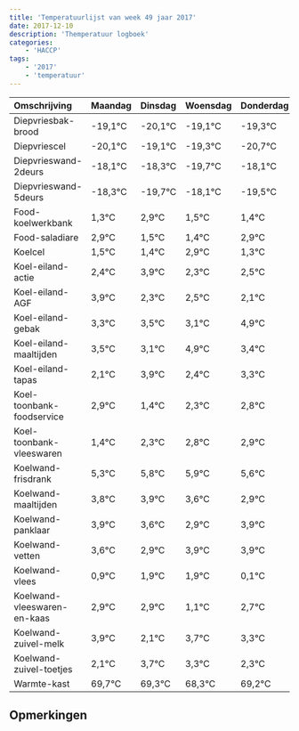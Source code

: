 ```yaml
---
title: 'Temperatuurlijst van week 49 jaar 2017'
date: 2017-12-10
description: 'Themperatuur logboek'
categories:
    - 'HACCP'
tags:
    - '2017'
    - 'temperatuur'
---
```

|Omschrijving|Maandag|Dinsdag|Woensdag|Donderdag|Vrijdag|Zaterdag|Zondag|
|:---|:---|:---|:---|:---|:---|:---|:---|
|Diepvriesbak-brood|-19,1°C|-20,1°C|-19,1°C|-19,3°C|-20,7°C|-19,1°C|-20,5°C|
|Diepvriescel|-20,1°C|-19,1°C|-19,3°C|-20,7°C|-19,1°C|-20,5°C|-20,6°C|
|Diepvrieswand-2deurs|-18,1°C|-18,3°C|-19,7°C|-18,1°C|-19,5°C|-19,6°C|-18,1°C|
|Diepvrieswand-5deurs|-18,3°C|-19,7°C|-18,1°C|-19,5°C|-19,6°C|-18,1°C|-19,7°C|
|Food-koelwerkbank|1,3°C|2,9°C|1,5°C|1,4°C|2,9°C|1,3°C|1,5°C|
|Food-saladiare|2,9°C|1,5°C|1,4°C|2,9°C|1,3°C|1,5°C|1,1°C|
|Koelcel|1,5°C|1,4°C|2,9°C|1,3°C|1,5°C|1,1°C|2,9°C|
|Koel-eiland-actie|2,4°C|3,9°C|2,3°C|2,5°C|2,1°C|3,9°C|2,4°C|
|Koel-eiland-AGF|3,9°C|2,3°C|2,5°C|2,1°C|3,9°C|2,4°C|3,3°C|
|Koel-eiland-gebak|3,3°C|3,5°C|3,1°C|4,9°C|3,4°C|4,3°C|4,8°C|
|Koel-eiland-maaltijden|3,5°C|3,1°C|4,9°C|3,4°C|4,3°C|4,8°C|4,9°C|
|Koel-eiland-tapas|2,1°C|3,9°C|2,4°C|3,3°C|3,8°C|3,9°C|3,6°C|
|Koel-toonbank-foodservice|2,9°C|1,4°C|2,3°C|2,8°C|2,9°C|2,6°C|1,9°C|
|Koel-toonbank-vleeswaren|1,4°C|2,3°C|2,8°C|2,9°C|2,6°C|1,9°C|2,9°C|
|Koelwand-frisdrank|5,3°C|5,8°C|5,9°C|5,6°C|4,9°C|5,9°C|5,9°C|
|Koelwand-maaltijden|3,8°C|3,9°C|3,6°C|2,9°C|3,9°C|3,9°C|2,1°C|
|Koelwand-panklaar|3,9°C|3,6°C|2,9°C|3,9°C|3,9°C|2,1°C|3,7°C|
|Koelwand-vetten|3,6°C|2,9°C|3,9°C|3,9°C|2,1°C|3,7°C|3,3°C|
|Koelwand-vlees|0,9°C|1,9°C|1,9°C|0,1°C|1,7°C|1,3°C|0,3°C|
|Koelwand-vleeswaren-en-kaas|2,9°C|2,9°C|1,1°C|2,7°C|2,3°C|1,3°C|2,2°C|
|Koelwand-zuivel-melk|3,9°C|2,1°C|3,7°C|3,3°C|2,3°C|3,2°C|3,9°C|
|Koelwand-zuivel-toetjes|2,1°C|3,7°C|3,3°C|2,3°C|3,2°C|3,9°C|2,2°C|
|Warmte-kast|69,7°C|69,3°C|68,3°C|69,2°C|69,9°C|68,2°C|68,4°C|

## Opmerkingen


